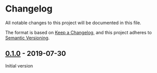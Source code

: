 
# Changelog
All notable changes to this project will be documented in this file.

The format is based on [Keep a Changelog](https://keepachangelog.com/en/1.0.0/),
and this project adheres to [Semantic Versioning](https://semver.org/spec/v2.0.0.html).

## [0.1.0] - 2019-07-30

Initial version

[0.1.0]: https://github.com/commure/sourcegen/releases/tag/sourcegen-cli-v0.1.0

